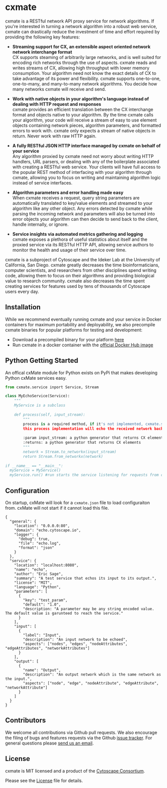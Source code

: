 cxmate
======

cxmate is a RESTful network API proxy service for network algorithms. If you're interested in turning a network algorithm into a robust web service, cxmate can drastically reduce the investment of time and effort required by providing the following key features:

- **Streaming support for CX, an extensible aspect oriented network network interchange format**<br>
  CX supports steaming of arbitrarily large networks, and is well suited for encoding rich networks through the use of aspects. cxmate reads and writes streams of CX, allowing high throughput with lower memory consumption. Your algorithm need not know the exact details of CX to take advantage of its power and flexibility. cxmate supports one-to-one, one-to-many, and many-to-many network algorithms. You decide how many networks cxmate will receive and send.
  
- **Work with native objects in your algorithm's language instead of dealing with HTTP request and responses**<br>
  cxmate provides an efficient translation between the CX interchange format and objects native to your algorithm. By the time cxmate calls your algorithm, your code will receive a stream of easy to use element objects containing network pieces, algorithm parameters, and formatted errors to work with. cxmate only expects a stream of native objects in return. Never work with raw HTTP again.
  
- **A fully RESTful JSON HTTP interface managed by cxmate on behalf of your service**<br>
  Any algorithm proxied by cxmate need not worry about writing HTTP handlers, URL parsers, or dealing with any of the boilerplate associated with creating a RESTful web service. Your clients will have full access to the popular REST method of interfacing with your algorithm through cxmate, allowing you to focus on writing and maintaining algorithm logic instead of service interfaces.
  
- **Algorithm parameters and error handling made easy**<br>
  When cxmate receives a request, query string parameters are automatically translated to key/value elements and streamed to your algorithm like any other object. Any errors detected by cxmate while parsing the incoming network and parameters will also be turned into error objects your algorithm can then decide to send back to the client, handle internally, or ignore.
  
- **Service insights via automated metrics gathering and logging**<br>
  cxmate exposes a plethora of useful statistics about itself and the proxied service via its RESTful HTTP API, allowing service authors to monitor the health and usage of their service over time.  
 
 cxmate is a subproject of Cytoscape and the Ideker Lab at the University of California, San Diego. cxmate greatly decreases the time bioinformaticians, computer scientists, and researchers from other disciplines spend writing code, allowing them to focus on their algorithms and providing biological value to research community. cxmate also decreases the time spent creating services for features used by tens of thousands of Cytoscape users every day.

Installation
------------

While we recommend eventually running cxmate and your service in Docker containers for maximum portability and deployability, we also precompile cxmate binaries for popular platforms for testing and development:

- Download a precompiled binary for your platform [here](https://github.com/ericsage/cxmate/releases)
- Run cxmate in a docker container with the [official Docker Hub image](https://hub.docker.com/r/ericsage/cxmate/)

Python Getting Started
----------------------

An offical cxMate module for Python exists on PyPi that makes developing Python cxMate services easy.

```python
from cxmate.service inport Service, Stream

class MyEchoService(Service):
    """
    MyService is a subclass 
    
    def process(self, input_stream):
        """
        process is a required method, if it's not implemented, cxmate.service will throw an error
        this process implementation will echo the received network back to the sender
        
        :param input_stream: a python generator that returns CX elements
        :returns: a python generator that returns CX elements
        """
        network = Stream.to_networkx(input_stream)
        return Stream.from_networkx(network)
        
if __name__ == "__main__":
  myService = MyService()
  myService.run() #run starts the service listening for requests from cxMate
```

Configuration
-------------
On startup, cxMate will look for a `cxmate.json` file to load configuraiton from. cxMate will not start if it cannot load this file.

```
{
  "general": {
    "location": "0.0.0.0:80",
    "domain": "echo.cytoscape.io",
    "logger": {
      "debug": true,
      "file": "echo.log",
      "format": "json"
    }
  },
  "service": {
    "location": "localhost:8080",
    "name": "echo",
    "author": "Eric Sage",
    "summary": "A test service that echos its input to its output.",
    "license": "MIT",
    "language": "Python",
    "parameters": [
      {
        "key": "test_param",
        "default": "1.0",
        "description: "A parameter may be any string encoded value. The default value is garunteed to reach the service."
      }
    ],
    "input": [
      {
        "label": "Input",
        "description": "An input network to be echoed",
        "aspects": ["nodes", "edges", "nodeAttributes", "edgeAttributes", "networkAttributes"]
      }
    ],
    "output": [
      {
        "name": "Output",
        "description": "An output network which is the same network as the input.",
        "aspects": ["node", "edge", "nodeAttribute", "edgeAttribute", "networkAttribute"]
      }
    ]
  }
}
```

Contributors
------------

We welcome all contributions via Github pull requests. We also encourage the filing of bugs and features requests via the Github [issue tracker](https://github.com/ericsage/cxmate/issues/new). For general questions please [send us an email](eric.david.sage@gmail.com).

License
-------

cxmate is MIT licensed and a product of the [Cytoscape Consortium](http://www.cytoscapeconsortium.org).

Please see the [License](https://github.com/ericsage/cxmate/blob/master/LICENSE) file for details.
